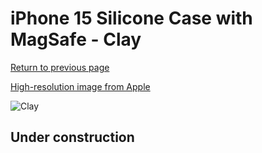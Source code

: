 # iPhone 15 Silicone Case with MagSafe - Clay

[Return to previous page](/iphone_15)

[High-resolution image from Apple](https://store.storeimages.cdn-apple.com/8756/as-images.apple.com/is/MT0Q3?wid=4500&hei=4500&fmt=png)

<div style="width: 500px"><img src="/everyphone/MT0Q3.png" alt="Clay"></div>

## Under construction

